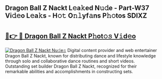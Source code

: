 ## Dragon Ball Z Nackt L𝚎a𝚔ed N𝚞𝚍e - Part-W37 Vi𝚍𝚎o L𝚎a𝚔s - H𝚘𝚝 O𝚗𝚕yf𝚊ns P𝚑𝚘tos SDIXZ

# <h2><a href="http://kfbzqls.oniu.top/?m=Dragon+Ball+Z+Nackt">🔗👉 🔴 Dragon Ball Z Nackt P𝚑ot𝚘𝚜 V𝚒d𝚎o</a></h2>

[![Dragon Ball Z Nackt Nu𝚍e𝚜](https://i.imgur.com/0qMVB7G.gif)](http://kfbzqls.oniu.top/?m=Dragon+Ball+Z+Nackt)
Digital content provider and web entertainer Dragon Ball Z Nackt, known for distributing dance and lifestyle knowledge through solo and collaborative dance routines and short videos. Outstanding set builder Dragon Ball Z Nackt, recognized for their remarkable abilities and accomplishments in constructing sets.  
